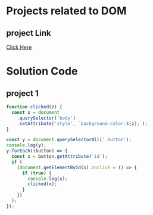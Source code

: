 # Projects related to DOM

## project Link 

[Click Here](https://stackblitz.com/edit/dom-project-chaiaurcode?file=index.html)

# Solution Code

## project 1

```javascript
function clicked(z) {
  const x = document
    .querySelector('body')
    .setAttribute('style', `background-color:${z};`);
}

const y = document.querySelectorAll('.button');
console.log(y);
y.forEach((button) => {
  const x = button.getAttribute('id');
  if (
    (document.getElementById(x).onclick = () => {
      if (true) {
        console.log(x);
        clicked(x);
      }
    })
  );
});
```